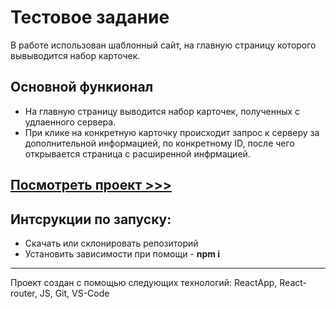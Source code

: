 # Тестовое задание

В работе использован шаблонный сайт, на главную страницу которого вывыводится набор карточек. 



## Основной функионал

* На главную страницу выводится набор карточек, полученных с удлаенного сервера. 
* При клике на конкретную карточку происходит запрос к серверу за дополнительной информацией, по конкретному ID, после чего открывается страница с расширенной инфрмацией.
## [Посмотреть проект >>>](https://olegpeunov.github.io/home)

## Интсрукции по запуску:
* Скачать или склонировать репозиторий
* Установить зависимости при помощи - **npm i**


***
Проект создан с помощью следующих технологий: ReactApp, React-router, JS, Git, VS-Code
